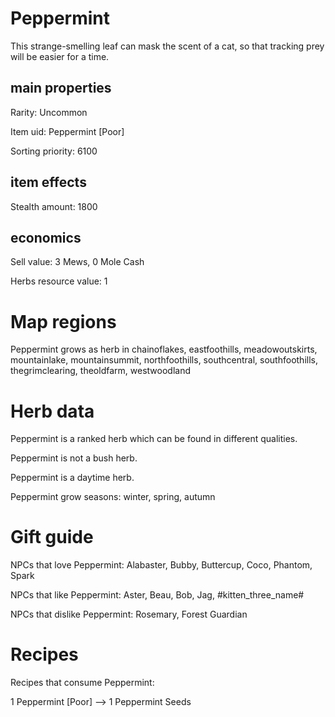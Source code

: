 # Peppermint

This strange-smelling leaf can mask the scent of a cat, so that tracking prey will be easier for a time.

## main properties

Rarity: Uncommon

Item uid: Peppermint [Poor]

Sorting priority: 6100

## item effects

Stealth amount: 1800

## economics

Sell value: 3 Mews, 0 Mole Cash

Herbs resource value: 1

# Map regions

Peppermint grows as herb in chainoflakes, eastfoothills, meadowoutskirts, mountainlake, mountainsummit, northfoothills, southcentral, southfoothills, thegrimclearing, theoldfarm, westwoodland

# Herb data

Peppermint is a ranked herb which can be found in different qualities.

Peppermint is not a bush herb.

Peppermint is a daytime herb.

Peppermint grow seasons: winter, spring, autumn

# Gift guide

NPCs that love Peppermint: Alabaster, Bubby, Buttercup, Coco, Phantom, Spark

NPCs that like Peppermint: Aster, Beau, Bob, Jag, #kitten_three_name#

NPCs that dislike Peppermint: Rosemary, Forest Guardian

# Recipes

Recipes that consume Peppermint:

1 Peppermint [Poor] --> 1 Peppermint Seeds